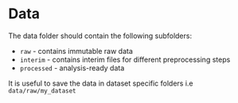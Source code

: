 # Data

The data folder should contain the following subfolders:

- `raw` - contains immutable raw data
- `interim` - contains interim files for different preprocessing steps
- `processed` - analysis-ready data


It is useful to save the data in dataset specific folders i.e `data/raw/my_dataset`
